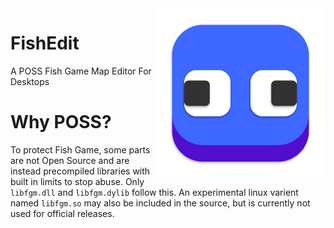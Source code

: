<img align="right" src="fishedit.svg" height="272" width="272">

# FishEdit
A POSS Fish Game Map Editor For Desktops

# Why POSS?
To protect Fish Game, some parts are not Open Source and are instead precompiled libraries with built in limits to stop abuse. Only `libfgm.dll` and `libfgm.dylib` follow this. An experimental linux varient named `libfgm.so` may also be included in the source, but is currently not used for official releases.
